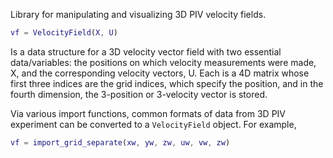 Library for manipulating and visualizing 3D PIV velocity fields.

```matlab
vf = VelocityField(X, U)
```

Is a data structure for a 3D velocity vector field with two essential data/variables: the positions on which velocity measurements were made, X, and the corresponding velocity vectors, U. Each is a 4D matrix whose first three indices are the grid indices, which specify the position, and in the fourth dimension, the 3-position or 3-velocity vector is stored.

Via various import functions, common formats of data from 3D PIV experiment can be converted to a `VelocityField` object. For example,

```matlab
vf = import_grid_separate(xw, yw, zw, uw, vw, zw)
```
